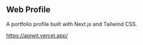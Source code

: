 ## Web Profile

A portfolio profile built with Next.js and Tailwind CSS.

https://apiwit.vercel.app/
